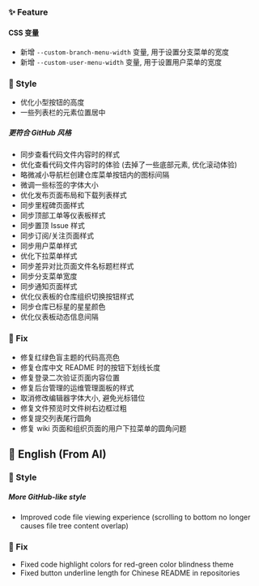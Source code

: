 ### ✨ Feature

#### CSS 变量

- 新增 `--custom-branch-menu-width` 变量, 用于设置分支菜单的宽度
- 新增 `--custom-user-menu-width` 变量, 用于设置用户菜单的宽度

### 🌈 Style

- 优化小型按钮的高度
- 一些列表栏的元素位置居中

##### 更符合 GitHub 风格

- 同步查看代码文件内容时的样式
- 优化查看代码文件内容时的体验 (去掉了一些底部元素, 优化滚动体验)
- 略微减小导航栏创建仓库菜单按钮内的图标间隔
- 微调一些标签的字体大小
- 优化发布页面布局和下载列表样式
- 同步里程碑页面样式
- 同步顶部工单等仪表板样式
- 同步置顶 Issue 样式
- 同步订阅/关注页面样式
- 同步用户菜单样式
- 优化下拉菜单样式
- 同步差异对比页面文件名标题栏样式
- 同步分支菜单宽度
- 同步通知页面样式
- 优化仪表板的仓库组织切换按钮样式
- 同步仓库已标星的星星颜色
- 优化仪表板动态信息间隔

### 🐞 Fix

- 修复红绿色盲主题的代码高亮色
- 修复仓库中文 README 时的按钮下划线长度
- 修复登录二次验证页面内容位置
- 修复后台管理的运维管理面板的样式
- 取消修改编辑器字体大小, 避免光标错位
- 修复文件预览时文件树右边框过粗
- 修复提交列表尾行圆角
- 修复 wiki 页面和组织页面的用户下拉菜单的圆角问题

## 📃 English (From AI)

### 🌈 Style

##### More GitHub-like style

- Improved code file viewing experience (scrolling to bottom no longer causes file tree content overlap)

### 🐞 Fix

- Fixed code highlight colors for red-green color blindness theme
- Fixed button underline length for Chinese README in repositories
